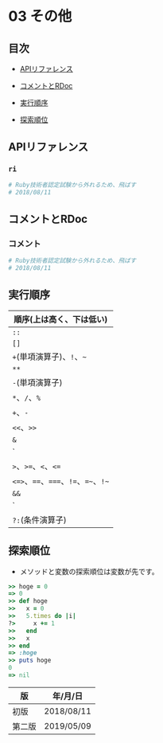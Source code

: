 03 その他
========

## 目次

* [APIリファレンス](#APIリファレンス)

* [コメントとRDoc](#コメントとRDoc)

* [実行順序](#実行順序)

* [探索順位](#探索順位)



## APIリファレンス

### `ri`

```ruby
# Ruby技術者認定試験から外れるため、飛ばす
# 2018/08/11
```



## コメントとRDoc

### コメント

```ruby
# Ruby技術者認定試験から外れるため、飛ばす
# 2018/08/11
```



## 実行順序

| 順序(上は高く、下は低い)             |
| ------------------------------------ |
| `::`                                 |
| `[]`                                 |
| `+`(単項演算子)、`!`、`~`            |
| `**`                                 |
| `-`(単項演算子)                      |
| `*`、`/`、`%`                        |
| `+`、`-`                             |
| `<<`、`>>`                           |
| `&`                                  |
| `|`、`^`                             |
| `>`、`>=`、`<`、`<=`                 |
| `<=>`、`==`、`===`、`!=`、`=~`、`!~` |
| `&&`                                 |
| `||`                                 |
| `?:`(条件演算子)                     |



## 探索順位

* メソッドと変数の探索順位は変数が先です。

```ruby
>> hoge = 0
=> 0
>> def hoge
>>   x = 0
>>   5.times do |i|
?>     x += 1
>>   end
>>   x
>> end
=> :hoge
>> puts hoge
0
=> nil
```



| 版     | 年/月/日   |
| ------ | ---------- |
| 初版   | 2018/08/11 |
| 第二版 | 2019/05/09 |
